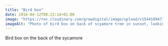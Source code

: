 ```yaml
---
title: "Bird box"
date: 2018-04-12T08:23:14+01:00
image: "https://res.cloudinary.com/growdigital/image/upload/v1544109473/birdbox-26519195167.jpg"
imageAlt: "Photo of bird box on back of scyamore tree in sunset, looking out past polytunnel to valley beyond"
---
```


Bird box on the back of the sycamore

